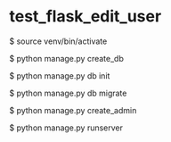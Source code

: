 # test_flask_edit_user

$ source venv/bin/activate

$ python manage.py create_db

$ python manage.py db init

$ python manage.py db migrate

$ python manage.py create_admin

$ python manage.py runserver
